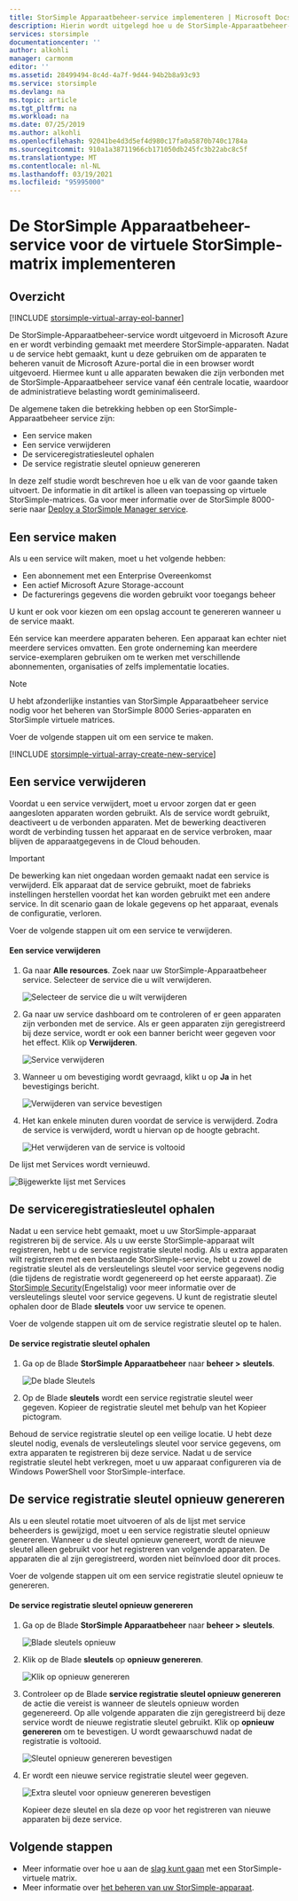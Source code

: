 ```yaml
---
title: StorSimple Apparaatbeheer-service implementeren | Microsoft Docs
description: Hierin wordt uitgelegd hoe u de StorSimple-Apparaatbeheer-service in de Azure Portal maakt en verwijdert, en wordt beschreven hoe u de service registratie sleutel beheert.
services: storsimple
documentationcenter: ''
author: alkohli
manager: carmonm
editor: ''
ms.assetid: 28499494-8c4d-4a7f-9d44-94b2b8a93c93
ms.service: storsimple
ms.devlang: na
ms.topic: article
ms.tgt_pltfrm: na
ms.workload: na
ms.date: 07/25/2019
ms.author: alkohli
ms.openlocfilehash: 92041be4d3d5ef4d980c17fa0a5870b740c1784a
ms.sourcegitcommit: 910a1a38711966cb171050db245fc3b22abc8c5f
ms.translationtype: MT
ms.contentlocale: nl-NL
ms.lasthandoff: 03/19/2021
ms.locfileid: "95995000"
---
```

# <a name="deploy-the-storsimple-device-manager-service-for-storsimple-virtual-array"></a>De StorSimple Apparaatbeheer-service voor de virtuele StorSimple-matrix implementeren

## <a name="overview"></a>Overzicht

[!INCLUDE [storsimple-virtual-array-eol-banner](../../includes/storsimple-virtual-array-eol-banner.md)]

De StorSimple-Apparaatbeheer-service wordt uitgevoerd in Microsoft Azure en er wordt verbinding gemaakt met meerdere StorSimple-apparaten. Nadat u de service hebt gemaakt, kunt u deze gebruiken om de apparaten te beheren vanuit de Microsoft Azure-portal die in een browser wordt uitgevoerd. Hiermee kunt u alle apparaten bewaken die zijn verbonden met de StorSimple-Apparaatbeheer service vanaf één centrale locatie, waardoor de administratieve belasting wordt geminimaliseerd.

De algemene taken die betrekking hebben op een StorSimple-Apparaatbeheer service zijn:

* Een service maken
* Een service verwijderen
* De serviceregistratiesleutel ophalen
* De service registratie sleutel opnieuw genereren

In deze zelf studie wordt beschreven hoe u elk van de voor gaande taken uitvoert. De informatie in dit artikel is alleen van toepassing op virtuele StorSimple-matrices. Ga voor meer informatie over de StorSimple 8000-serie naar [Deploy a StorSimple Manager service](./storsimple-8000-manage-service.md).

## <a name="create-a-service"></a>Een service maken

Als u een service wilt maken, moet u het volgende hebben:

* Een abonnement met een Enterprise Overeenkomst
* Een actief Microsoft Azure Storage-account
* De facturerings gegevens die worden gebruikt voor toegangs beheer

U kunt er ook voor kiezen om een opslag account te genereren wanneer u de service maakt.

Eén service kan meerdere apparaten beheren. Een apparaat kan echter niet meerdere services omvatten. Een grote onderneming kan meerdere service-exemplaren gebruiken om te werken met verschillende abonnementen, organisaties of zelfs implementatie locaties.

> [!NOTE]
> U hebt afzonderlijke instanties van StorSimple Apparaatbeheer service nodig voor het beheren van StorSimple 8000 Series-apparaten en StorSimple virtuele matrices.


Voer de volgende stappen uit om een service te maken.

[!INCLUDE [storsimple-virtual-array-create-new-service](../../includes/storsimple-virtual-array-create-new-service.md)]

## <a name="delete-a-service"></a>Een service verwijderen

Voordat u een service verwijdert, moet u ervoor zorgen dat er geen aangesloten apparaten worden gebruikt. Als de service wordt gebruikt, deactiveert u de verbonden apparaten. Met de bewerking deactiveren wordt de verbinding tussen het apparaat en de service verbroken, maar blijven de apparaatgegevens in de Cloud behouden.

> [!IMPORTANT]
> De bewerking kan niet ongedaan worden gemaakt nadat een service is verwijderd. Elk apparaat dat de service gebruikt, moet de fabrieks instellingen herstellen voordat het kan worden gebruikt met een andere service. In dit scenario gaan de lokale gegevens op het apparaat, evenals de configuratie, verloren.
 

Voer de volgende stappen uit om een service te verwijderen.

#### <a name="to-delete-a-service"></a>Een service verwijderen

1. Ga naar **Alle resources**. Zoek naar uw StorSimple-Apparaatbeheer service. Selecteer de service die u wilt verwijderen.
   
    ![Selecteer de service die u wilt verwijderen](./media/storsimple-virtual-array-manage-service/deleteservice2.png)
2. Ga naar uw service dashboard om te controleren of er geen apparaten zijn verbonden met de service. Als er geen apparaten zijn geregistreerd bij deze service, wordt er ook een banner bericht weer gegeven voor het effect. Klik op **Verwijderen**.
   
    ![Service verwijderen](./media/storsimple-virtual-array-manage-service/deleteservice3.png)

3. Wanneer u om bevestiging wordt gevraagd, klikt u op **Ja** in het bevestigings bericht. 
   
    ![Verwijderen van service bevestigen](./media/storsimple-virtual-array-manage-service/deleteservice4.png)
4. Het kan enkele minuten duren voordat de service is verwijderd. Zodra de service is verwijderd, wordt u hiervan op de hoogte gebracht.
   
    ![Het verwijderen van de service is voltooid](./media/storsimple-virtual-array-manage-service/deleteservice6.png)

De lijst met Services wordt vernieuwd.

 ![Bijgewerkte lijst met Services](./media/storsimple-virtual-array-manage-service/deleteservice7.png)

## <a name="get-the-service-registration-key"></a>De serviceregistratiesleutel ophalen
Nadat u een service hebt gemaakt, moet u uw StorSimple-apparaat registreren bij de service. Als u uw eerste StorSimple-apparaat wilt registreren, hebt u de service registratie sleutel nodig. Als u extra apparaten wilt registreren met een bestaande StorSimple-service, hebt u zowel de registratie sleutel als de versleutelings sleutel voor service gegevens nodig (die tijdens de registratie wordt gegenereerd op het eerste apparaat). Zie [StorSimple Security](./storsimple-8000-security.md)(Engelstalig) voor meer informatie over de versleutelings sleutel voor service gegevens. U kunt de registratie sleutel ophalen door de Blade **sleutels** voor uw service te openen.

Voer de volgende stappen uit om de service registratie sleutel op te halen.

#### <a name="to-get-the-service-registration-key"></a>De service registratie sleutel ophalen
1. Ga op de Blade **StorSimple Apparaatbeheer** naar **beheer &gt;** **sleutels**.
   
   ![De blade Sleutels](./media/storsimple-virtual-array-manage-service/getregkey2.png)
2. Op de Blade **sleutels** wordt een service registratie sleutel weer gegeven. Kopieer de registratie sleutel met behulp van het Kopieer pictogram. 

Behoud de service registratie sleutel op een veilige locatie. U hebt deze sleutel nodig, evenals de versleutelings sleutel voor service gegevens, om extra apparaten te registreren bij deze service. Nadat u de service registratie sleutel hebt verkregen, moet u uw apparaat configureren via de Windows PowerShell voor StorSimple-interface.

## <a name="regenerate-the-service-registration-key"></a>De service registratie sleutel opnieuw genereren
Als u een sleutel rotatie moet uitvoeren of als de lijst met service beheerders is gewijzigd, moet u een service registratie sleutel opnieuw genereren. Wanneer u de sleutel opnieuw genereert, wordt de nieuwe sleutel alleen gebruikt voor het registreren van volgende apparaten. De apparaten die al zijn geregistreerd, worden niet beïnvloed door dit proces.

Voer de volgende stappen uit om een service registratie sleutel opnieuw te genereren.

#### <a name="to-regenerate-the-service-registration-key"></a>De service registratie sleutel opnieuw genereren
1. Ga op de Blade **StorSimple Apparaatbeheer** naar **beheer &gt;** **sleutels**.
   
   ![Blade sleutels opnieuw](./media/storsimple-virtual-array-manage-service/getregkey2.png)
2. Klik op de Blade **sleutels** op **opnieuw genereren**.
   
   ![Klik op opnieuw genereren](./media/storsimple-virtual-array-manage-service/getregkey5.png)
3. Controleer op de Blade **service registratie sleutel opnieuw genereren** de actie die vereist is wanneer de sleutels opnieuw worden gegenereerd. Op alle volgende apparaten die zijn geregistreerd bij deze service wordt de nieuwe registratie sleutel gebruikt. Klik op **opnieuw genereren** om te bevestigen. U wordt gewaarschuwd nadat de registratie is voltooid.
   
   ![Sleutel opnieuw genereren bevestigen](./media/storsimple-virtual-array-manage-service/getregkey3.png)
4. Er wordt een nieuwe service registratie sleutel weer gegeven.
   
    ![Extra sleutel voor opnieuw genereren bevestigen](./media/storsimple-virtual-array-manage-service/getregkey4.png)
   
   Kopieer deze sleutel en sla deze op voor het registreren van nieuwe apparaten bij deze service.

## <a name="next-steps"></a>Volgende stappen
* Meer informatie over hoe u aan de [slag kunt gaan](storsimple-virtual-array-deploy1-portal-prep.md) met een StorSimple-virtuele matrix.
* Meer informatie over [het beheren van uw StorSimple-apparaat](storsimple-ova-web-ui-admin.md).